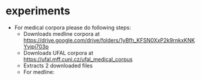# experiments
* For medical corpora please do following steps: <br />
  + Downloads medline corpora at https://drive.google.com/drive/folders/1yBfh_KFSN0XxP2k9rnkxKNKYvjpj703p <br />
  + Downloads UFAL corpora at https://ufal.mff.cuni.cz/ufal_medical_corpus <br />
  + Extracts 2 downloaded files <br />
  + For medline: <br />

